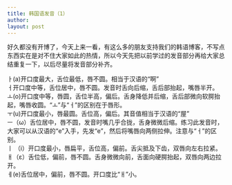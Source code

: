```yaml
---
title: 韩国语发音（1） 
author:
layout: post
---
```

<p>好久都没有开博了，今天上来一看，有这么多的朋友支持我们的韩语博客，不写点东西实在是对不住大家如此的热情，所以今天先把以前学过的发音部分再给大家总结重复一下，以后尽量将发音部分补齐。</p>
<p>ㅏ(a)开口度最大，舌位最低，唇不圆。相当于汉语的“啊”<br />
ㅓ开口度中等，舌位居中，唇不圆。发音时舌向后缩，舌后部抬起，嘴唇半开。<br />
ㅗ(o)开口度中等，唇圆，舌位半高，偏后。舌身降低并后缩，舌后部微向软腭抬起，嘴唇收圆。“ㅗ”与“ㅓ”的区别在于唇形。<br />
ㅜ(u)开口度最小，唇最圆。舌位高，偏后。其音值相当于汉语的“屋”<br />
ㅡ（ω）舌位居中，唇不圆，发音时嘴几乎合拢，舌身微微后缩。练习此发音时，大家可以从汉语的“e”入手，先发“e”，然后将嘴唇向两侧拉伸。注意与“ㅓ”的区别。<br />
ㅣ （i）开口度最小，唇扁平，舌位高，偏前。舌尖抵及下齿，双唇向左右拉紧。<br />
ㅐ（ε）舌位低，偏前，唇不圆。舌身微微向前，舌面向硬腭抬起，双唇向两边拉开。<br />
ㅔ(e)舌位居中，偏前，唇不圆。开口度比“ㅐ”小。</p>
